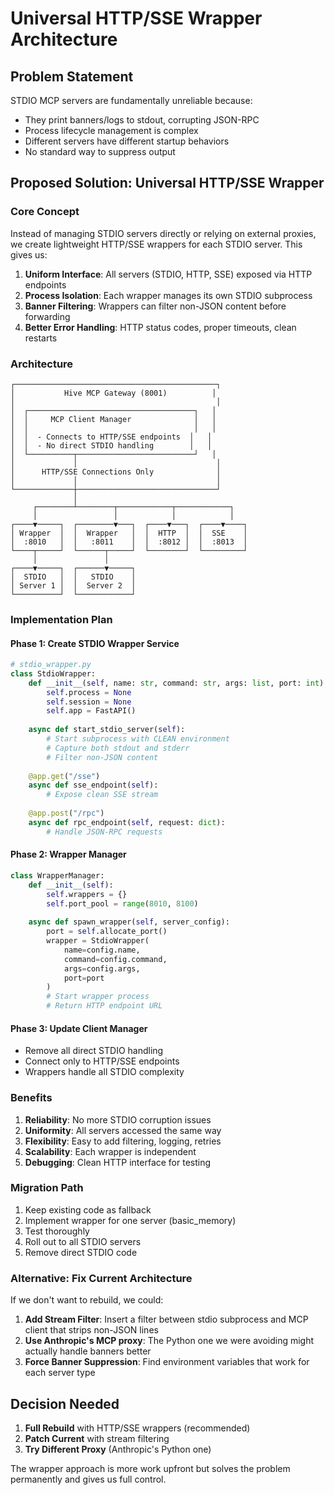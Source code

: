 # Universal HTTP/SSE Wrapper Architecture

## Problem Statement
STDIO MCP servers are fundamentally unreliable because:
- They print banners/logs to stdout, corrupting JSON-RPC
- Process lifecycle management is complex
- Different servers have different startup behaviors
- No standard way to suppress output

## Proposed Solution: Universal HTTP/SSE Wrapper

### Core Concept
Instead of managing STDIO servers directly or relying on external proxies, we create lightweight HTTP/SSE wrappers for each STDIO server. This gives us:

1. **Uniform Interface**: All servers (STDIO, HTTP, SSE) exposed via HTTP endpoints
2. **Process Isolation**: Each wrapper manages its own STDIO subprocess
3. **Banner Filtering**: Wrappers can filter non-JSON content before forwarding
4. **Better Error Handling**: HTTP status codes, proper timeouts, clean restarts

### Architecture

```
┌─────────────────────────────────────────────┐
│           Hive MCP Gateway (8001)          │
│                                             │
│  ┌─────────────────────────────────────┐   │
│  │     MCP Client Manager              │   │
│  │                                     │   │
│  │  - Connects to HTTP/SSE endpoints  │   │
│  │  - No direct STDIO handling        │   │
│  └──────────┬──────────────────────────┘   │
│             │                               │
│      HTTP/SSE Connections Only              │
│             │                               │
└─────────────┼───────────────────────────────┘
              │
     ┌────────┴────────┬────────────┬────────────┐
     │                 │            │            │
┌────▼─────┐  ┌────────▼───┐  ┌────▼───┐  ┌────▼────┐
│ Wrapper  │  │  Wrapper   │  │  HTTP  │  │  SSE    │
│  :8010   │  │   :8011    │  │  :8012 │  │  :8013  │
└────┬─────┘  └──────┬─────┘  └────────┘  └─────────┘
     │               │
┌────▼─────┐  ┌──────▼─────┐
│  STDIO   │  │   STDIO    │
│ Server 1 │  │  Server 2  │
└──────────┘  └────────────┘
```

### Implementation Plan

#### Phase 1: Create STDIO Wrapper Service
```python
# stdio_wrapper.py
class StdioWrapper:
    def __init__(self, name: str, command: str, args: list, port: int):
        self.process = None
        self.session = None
        self.app = FastAPI()
        
    async def start_stdio_server(self):
        # Start subprocess with CLEAN environment
        # Capture both stdout and stderr
        # Filter non-JSON content
        
    @app.get("/sse")
    async def sse_endpoint(self):
        # Expose clean SSE stream
        
    @app.post("/rpc")
    async def rpc_endpoint(self, request: dict):
        # Handle JSON-RPC requests
```

#### Phase 2: Wrapper Manager
```python
class WrapperManager:
    def __init__(self):
        self.wrappers = {}
        self.port_pool = range(8010, 8100)
        
    async def spawn_wrapper(self, server_config):
        port = self.allocate_port()
        wrapper = StdioWrapper(
            name=config.name,
            command=config.command,
            args=config.args,
            port=port
        )
        # Start wrapper process
        # Return HTTP endpoint URL
```

#### Phase 3: Update Client Manager
- Remove all direct STDIO handling
- Connect only to HTTP/SSE endpoints
- Wrappers handle all STDIO complexity

### Benefits

1. **Reliability**: No more STDIO corruption issues
2. **Uniformity**: All servers accessed the same way
3. **Flexibility**: Easy to add filtering, logging, retries
4. **Scalability**: Each wrapper is independent
5. **Debugging**: Clean HTTP interface for testing

### Migration Path

1. Keep existing code as fallback
2. Implement wrapper for one server (basic_memory)
3. Test thoroughly
4. Roll out to all STDIO servers
5. Remove direct STDIO code

### Alternative: Fix Current Architecture

If we don't want to rebuild, we could:

1. **Add Stream Filter**: Insert a filter between stdio subprocess and MCP client that strips non-JSON lines
2. **Use Anthropic's MCP proxy**: The Python one we were avoiding might actually handle banners better
3. **Force Banner Suppression**: Find environment variables that work for each server type

## Decision Needed

1. **Full Rebuild** with HTTP/SSE wrappers (recommended)
2. **Patch Current** with stream filtering
3. **Try Different Proxy** (Anthropic's Python one)

The wrapper approach is more work upfront but solves the problem permanently and gives us full control.
